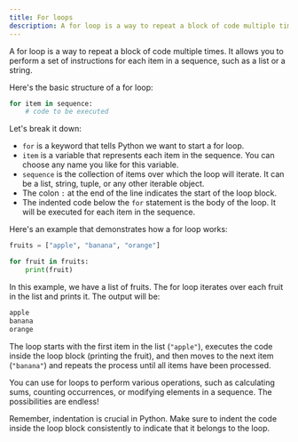 ```yaml
---
title: For loops
description: A for loop is a way to repeat a block of code multiple times. It allows you to perform a set of instructions for each item in a sequence, such as a list or a string.
---
```


A for loop is a way to repeat a block of code multiple times. It allows you to perform a set of instructions for each item in a sequence, such as a list or a string.

Here's the basic structure of a for loop:

```python
for item in sequence:
    # code to be executed
```

Let's break it down:

- `for` is a keyword that tells Python we want to start a for loop.
- `item` is a variable that represents each item in the sequence. You can choose any name you like for this variable.
- `sequence` is the collection of items over which the loop will iterate. It can be a list, string, tuple, or any other iterable object.
- The colon `:` at the end of the line indicates the start of the loop block.
- The indented code below the `for` statement is the body of the loop. It will be executed for each item in the sequence.

Here's an example that demonstrates how a for loop works:

```python
fruits = ["apple", "banana", "orange"]

for fruit in fruits:
    print(fruit)
```

In this example, we have a list of fruits. The for loop iterates over each fruit in the list and prints it. The output will be:

```python
apple
banana
orange
```

The loop starts with the first item in the list (`"apple"`), executes the code inside the loop block (printing the fruit), and then moves to the next item (`"banana"`) and repeats the process until all items have been processed.

You can use for loops to perform various operations, such as calculating sums, counting occurrences, or modifying elements in a sequence. The possibilities are endless!

Remember, indentation is crucial in Python. Make sure to indent the code inside the loop block consistently to indicate that it belongs to the loop.
